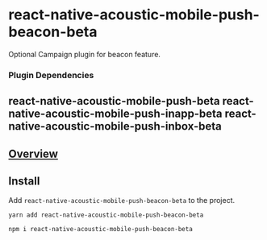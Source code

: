 # react-native-acoustic-mobile-push-beacon-beta
Optional Campaign plugin for beacon feature.

### Plugin Dependencies
react-native-acoustic-mobile-push-beta
react-native-acoustic-mobile-push-inapp-beta
react-native-acoustic-mobile-push-inbox-beta
----

[Overview](https://developer.goacoustic.com/acoustic-campaign/docs/add-the-react-native-plug-in-to-your-app#overview)
---

## Install
Add `react-native-acoustic-mobile-push-beacon-beta` to the project.

```shell yarn
yarn add react-native-acoustic-mobile-push-beacon-beta
```

```shell npm
npm i react-native-acoustic-mobile-push-beacon-beta
```